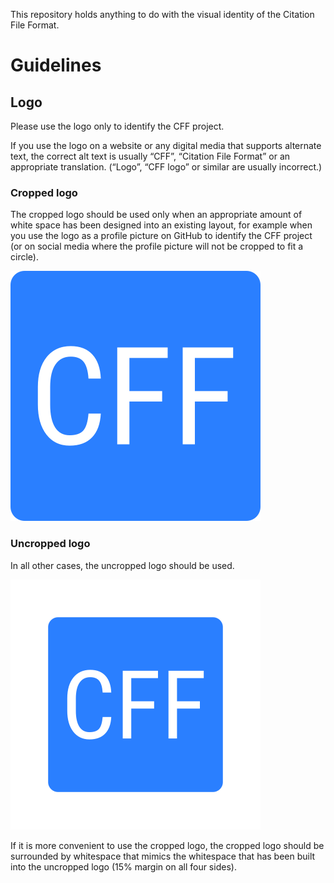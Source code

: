 This repository holds anything to do with the visual identity of the Citation File Format.

# Guidelines

## Logo

Please use the logo only to identify the CFF project.

If you use the logo on a website or any digital media that supports alternate text,
the correct alt text is usually “CFF”,
“Citation File Format”
or an appropriate translation.
(“Logo”, “CFF logo” or similar are usually incorrect.)

### Cropped logo

The cropped logo should be used
only when an appropriate amount of white space
has been designed into an existing layout,
for example when you use the logo
as a profile picture on GitHub
to identify the CFF project
(or on social media where the profile picture will not be cropped to fit a circle).

![cropped logo](github-org-logo-cropped.png)

### Uncropped logo

In all other cases, the uncropped logo should be used.

![uncropped logo](github-org-logo.png)

If it is more convenient to use the cropped logo,
the cropped logo should be surrounded by whitespace
that mimics the whitespace that has been built into the uncropped logo
(15% margin on all four sides).
